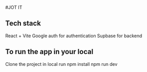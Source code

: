 #JOT IT

## Tech stack
React + Vite
Google auth for authentication
Supbase for backend


## To run the app in your local
Clone the project in local
run 
npm install
npm run dev
